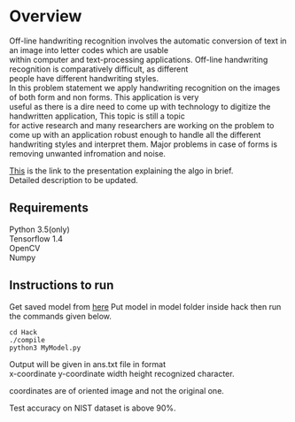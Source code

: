 # Overview
Off-line handwriting recognition involves the automatic conversion of text in an image into letter codes which are usable<br/> within computer and text-processing applications. Off-line handwriting recognition is comparatively difficult, as different<br/> people have different handwriting styles.<br/> 
In this problem statement we apply handwriting recognition on the images of both form and non forms. This application is very<br/> useful as there is a dire need to come up with technology to digitize the handwritten application, This topic is still a topic<br/> for active research and many researchers are working on the problem to come up with an application robust enough to handle all the different handwriting styles and interpret them. Major problems in case of forms is removing unwanted infromation and noise.

[This](https://docs.google.com/presentation/d/1niFtRGOegT9jFcqXAsJ1vefYUIYLhS0BVa5yx_mcdXM/edit?usp=sharing) is the link to the 
presentation explaining the algo in brief.
<br/>
Detailed description to be updated.

## Requirements<br/>
Python 3.5(only)<br/>
Tensorflow 1.4<br/>
OpenCV<br/>
Numpy

## Instructions to run
Get saved model from [here](https://drive.google.com/open?id=1fL94Hd4EE-tIfgYbrNmV22fkkd_r1SWP)
Put model in model folder inside hack then run the commands given below.
```
cd Hack
./compile
python3 MyModel.py
```
Output will be given in ans.txt file in format <br/>
x-coordinate y-coordinate width height recognized character.<br/>

coordinates are of oriented image and not the original one.<br/>

Test accuracy on NIST dataset is above 90%. 


